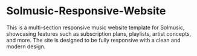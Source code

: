 # Solmusic-Responsive-Website
This is a multi-section responsive music website template for Solmusic, showcasing features such as subscription plans, playlists, artist concepts, and more. The site is designed to be fully responsive with a clean and modern design.
